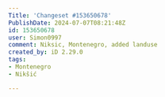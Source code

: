 ```yaml
---
Title: 'Changeset #153650678'
PublishDate: 2024-07-07T08:21:48Z
id: 153650678
user: Simon0997
comment: Niksic, Montenegro, added landuse
created_by: iD 2.29.0
tags:
- Montenegro
- Nikšić

---
```


